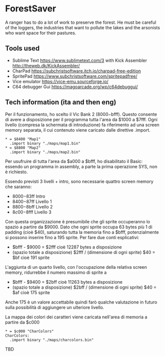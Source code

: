 # ForestSaver

A ranger has to do a lot of work to preserve the forest. He must be careful of the loggers, the industries that want to pollute the lakes and the arsonists who want space for their pastures.

## Tools used
* Sublime Text https://www.sublimetext.com/3 with Kick Assembler http://theweb.dk/KickAssembler/
* CharPad https://subchristsoftware.itch.io/charpad-free-edition
* SpritePad https://www.subchristsoftware.com/spritepadfree/
* Vice emulator https://vice-emu.sourceforge.io/
* C64 debugger Gui https://magoarcade.org/wp/c64debuggui/

## Tech information (ita and then eng)
Per il funzionamento, ho scelto il Vic Bank 2 ($8000-$bfff). Questo consente di avere a disposizione per il programma
tutta l'area da $1000 a $7fff.
Ogni livello (compresa la schermata di introduzione) fa riferimento ad una screen memory separata, il cui contenuto viene caricato
dalle direttive .import.

```
* = $8400 "Map1"
  .import binary "./maps/map1.bin"
* = $8800 "Map2"
  .import binary "./maps/map2.bin"
```
Per usufruire di tutta l'area da $a000 a $bfff, ho disabilitato il Basic: essendo un programma in assembly, a parte la prima
operazione SYS, non è richiesto.

Essendo previsti 3 livelli + intro, sono necessarie quattro screen memory che saranno:
* $8000-$83ff Intro
* $8400-$87ff Livello 1
* $8800-$8bff Livello 2
* $8c00-$8fff Livello 3

Con questa organizzazione è presumibile che gli sprite occuperanno lo spazio a partire da $9000.
Dato che ogni sprite occupa 63 bytes più 1 di padding (cioè $40), saturando tutta la memoria fino a $bfff, potenzialmente si possono inserire fino a 195 sprite.
Per fare due conti esplicativi:
* $bfff - $9000 = $2fff cioè 12287 bytes a disposizione
* (spazio totale a disposizione) $2fff / (dimensione di ogni sprite) $40 = $bf cioè 191 sprite

L'aggiunta di un quarto livello, con l'occupazione della relativa screen memory, ridurrebbe il numero massimo di sprite a
* $bfff - $9400 = $2bff cioè 11263 bytes a disposizione
* (spazio totale a disposizione) $2bff / (dimensione di ogni sprite) $40 = $af cioè 175 sprite

Anche 175 è un valore accettabile quindi farò qualche valutazione in futuro sulla possibilità di aggiungere un ulteriore livello.

La mappa dei colori dei caratteri viene caricata nell'area di memoria a partire da $c000
```
* = $c000 "CharColors"
CharColors:
  .import binary "./maps/charcolors.bin"
```

TBD
